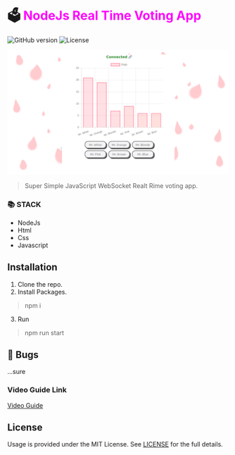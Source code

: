 # 🗳️ <span style="color:magenta">NodeJs Real Time Voting App</span>


![GitHub version](https://img.shields.io/badge/version-v1.0.0-blue.svg)
![License](https://img.shields.io/github/license/yilber/readme-boilerplate.svg)


<!-- ## Background -->

![image](./public/front-chart.png)

> Super Simple JavaScript WebSocket Realt Rime voting app.

### 📚 STACK
- NodeJs
- Html
- Css
- Javascript


## Installation

1. Clone the repo.
2. Install Packages.
> npm i
3. Run
> npm run start


## 🐛 Bugs

...sure

### Video Guide Link
    
[Video Guide](https://youtu.be/5VEbSbM5m3Q)

## License

Usage is provided under the MIT License. See [LICENSE](https://github.com/Yilber/readme-boilerplate/blob/master/LICENSE) for the full details.